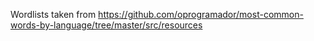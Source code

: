 Wordlists taken from https://github.com/oprogramador/most-common-words-by-language/tree/master/src/resources